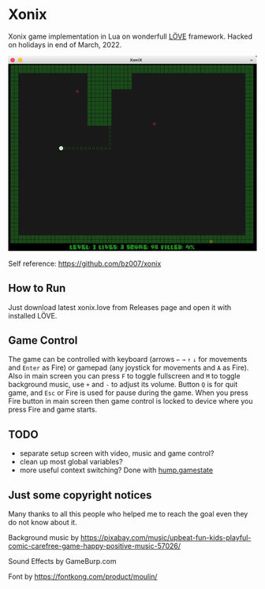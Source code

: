 # Xonix 

Xonix game implementation in Lua on wonderfull [LÖVE](https://love2d.org/) framework. Hacked on holidays in end of March, 2022.

![Xonix screen](./xonix.png)

Self reference: https://github.com/bz007/xonix


## How to Run

Just download latest xonix.love from Releases page and open it with installed LÖVE.


## Game Control

The game can be controlled with keyboard (arrows `←` `→` `↑` `↓` for movements and `Enter` as Fire) or gamepad (any joystick for movements and `A` as Fire). Also in main screen you can press `F` to toggle fullscreen and `M` to toggle background music, use `+` and `-` to adjust its volume. Button `Q` is for quit game, and `Esc` or Fire is used for pause during the game. When you press Fire button in main screen then game control is locked to device where you press Fire and game starts.


## TODO
 * separate setup screen with video, music and game control?
 * clean up most global variables?
 * more useful context switching?  Done with [hump.gamestate](https://github.com/vrld/hump)


## Just some copyright notices

Many thanks to all this people who helped me to reach the goal even they do not know about it.

Background music by https://pixabay.com/music/upbeat-fun-kids-playful-comic-carefree-game-happy-positive-music-57026/

Sound Effects by GameBurp.com

Font by https://fontkong.com/product/moulin/
